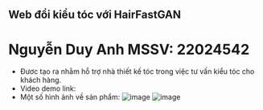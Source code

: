 ## Web đổi kiểu tóc với HairFastGAN
# Nguyễn Duy Anh MSSV: 22024542
- Đươc tạo ra nhằm hỗ trợ nhà thiết kế tóc trong việc tư vấn kiểu tóc cho khách hàng.
- Video demo link:
- Một số hình ảnh về sản phẩm: ![image](https://github.com/user-attachments/assets/cf406617-fae3-42a5-bbe3-ee3c9e4de3d0) 
  ![image](https://github.com/user-attachments/assets/77b81049-66c2-4bf8-bb65-575b86ed0e49)


